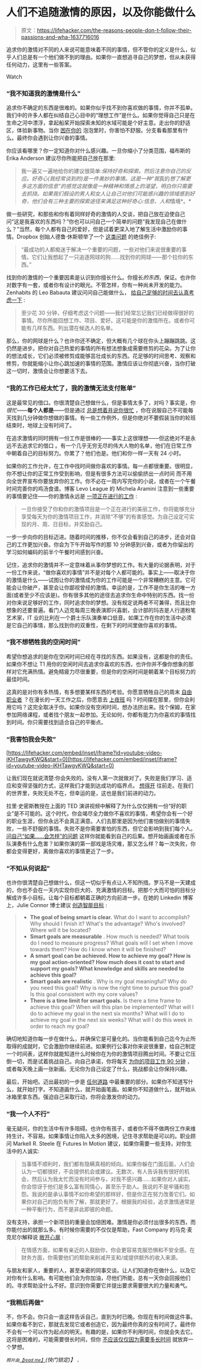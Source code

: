 # 人们不追随激情的原因，以及你能做什么

> 原文：<https://lifehacker.com/the-reasons-people-don-t-follow-their-passions-and-wha-1637716016>

追求你的激情对不同的人来说可能意味着不同的事情，但不管你的定义是什么，似乎人们总是有一个他们做不到的理由。如果你一直想追寻自己的梦想，但从未获得任何动力，这里有一些答案。

Watch

### **“我不知道我的激情是什么”**

追求你不确定的东西是很难的。如果你似乎找不到你喜欢做的事情，你并不孤单。我们中的许多人都在纠结自己心目中的“理想工作”是什么。如果你觉得自己只是在生命之河中漂浮，拿起船桨开始探索未知的水域可能是个好主意。走出你的舒适区，体验新事物。当你 [困在你的](https://lifehacker.com/how-to-find-your-life-purpose-escape-your-bubble-1620407083) 泡泡里时，你害怕不舒服。分支看看那里有什么。最终你会遇到让你兴奋的事情。

你应该看哪里？你一定知道你对什么感兴趣。一旦你缩小了分类范围，福布斯的 Erika Anderson 建议尽你所能把自己放在那里:

> 我一遍又一遍地给你的建议很简单:*保持好奇和探索。然后注意你自己的反应。好奇心(我经常谈到的)是一件美妙的事情。这是一种“我*真的*想了解更多这方面的信息”的感觉这就像是一种精神和情感上的渴望，明白你只需要去抓挠。如果我们假设的男人和女人让自己对他们可能感兴趣的领域感到好奇，他们会有三种主要的探索途径来满足这种好奇心:*信息*、*人*和*情境*。*

做一些研究，和那些和你有着同样好奇的激情的人交谈，把自己放在迫使自己问“这是我喜欢的东西吗？”你也可以问自己一个简单的问题“我发现自己在做什么？”当然，每个人都有自己的爱好，但是试着更深入地了解生活中激励你的事情。Dropbox 创始人德鲁·休斯顿举了一个 [这类问题](http://video.mit.edu/watch/mit-commencement-2013-speeches-24832/) 的绝佳例子:

> “最成功的人都痴迷于解决一个重要的问题，一些对他们来说很重要的事情。它们让我想起了一只追逐网球的狗……找到你的网球——那个拉你的东西。”

找到你的激情的一个重要因素是认识到你擅长什么。你擅长*的东西*，保证。也许你对数字有一套，或者你有设计的眼光。不管怎样，你有一种尚未开发的能力。Zenhabits 的 Leo Babauta 建议问问自己能做什么， [给自己足够的时间去认真考虑一下](http://zenhabits.net/the-short-but-powerful-guide-to-finding-your-passion/) :

> 至少花 30 分钟，仔细考虑这个问题——我们经常忘记我们已经做得很好的事情。尽你所能回想工作、项目、爱好。这可能是你的激情所在。或者你可能有几样东西。列出潜在候选人的名单。

那么，你的网球是什么？也许你还不确定，但大概有几个球在你头上蹦蹦跳跳。这仍然是进步。把你对自己热爱的事情的所有想法想象成需要修剪的花朵。为了让你的想法成长，它们必须被修剪成能够茁壮成长的东西。花足够的时间思考、观察和修剪，你就能缩小让你心跳加速的事情的范围。激情应该让你彻底兴奋，当你打破这一切时，激情会让你想要活下去。

### **“我的工作已经太忙了，我的激情无法支付账单”**

这是最常见的借口。你很清楚自己想做什么，但是事情太多了，对吗？事实是，你*很忙*——**每个人都是**——但是通过 [总是想着并说你很忙](https://lifehacker.com/stop-telling-yourself-youre-too-busy-1562989296) ，你在说服自己不可能每天找到几分钟做你想做的事情。有一些工作例外，但是你绝对不要假装当你的轮班结束时，地球上没有时间了。

在追求激情的同时拥有一份工作是很棒的——事实上这很理想——但这绝对不是永远不去追求它的借口 。有一个几乎无穷无尽的伟大人物的名单，他们在日常工作中朝着自己的目标努力。你累了？他们也是。他们和你一样一天有 24 小时。

如果你的工作允许，在工作中找时间做你喜欢的事情。每一点都很重要。很明显，你不想让你的正常工作受到影响，但是有很多方法可以偷偷挤出一点时间 而不用向全世界宣布你要放弃你的工作。你不必在一周内写完你的小说，或者在一个午餐时间完善你的鸡汤食谱。博客 Levo League 的 Michela Aramini 注意到一些重要的事情要记住——你的激情永远是 [一项正在进行的工作](http://www.levo.com/articles/career-advice/how-to-pursue-your-passion-projects-while-employed) :

> 一旦你接受了你和你的激情项目是一个正在进行的美丽工作，你将能够充分享受每天为你的激情项目工作，并消除“不够”的有害感觉。为自己设定可实现的月、周、日目标，并奖励自己。

一步一步向你的目标迈进。随着时间的推移，你不仅会看到自己的进步，还会对自己的工作更加兴奋。你会为下午开始写作的那 10 分钟感到兴奋，或者为你留出的学习如何编码的前半个午餐时间感到兴奋。

记住，追求你的激情并不一定意味着从事你梦想的工作。有大量的论据表明，对于一份工作来说，“做你喜欢的事情”并不是对每个人都可能的。事实上——取决于你的激情是什么——试图让你的激情成为你的工作可能是一个非常糟糕的主意。它可能会让你破产，甚至会让你鄙视曾经的激情。幸运的是，工作不是你生活的唯一方面(或者至少不应该是)。你有很多其他的途径去追求你生命中特别的东西。找一份对你来说足够好的工作，同时追求你的梦想。没有规定说两者不可兼得，而且比你想象的还要普遍。看门人迈克每周三晚表演即兴喜剧，会计部的玛吉是人行道粉笔艺术家，IT 业的比利在一个爵士乐队演奏单口低音。如果工作在你的生活中必须是它自己的事情，那么找到你的双重性，在剩下的时间里做你喜欢的事情。

### **“我不想牺牲我的空闲时间”**

希望你想追求的是你在空闲时间已经在寻找的东西。如果没有，这都是你的责任。如果你不想让 T1 用你的空闲时间去追求你喜欢的东西，也许你并不像你想象的那样对它充满热情。避免精疲力尽很重要，但是你的空闲时间是朝着某个目标努力的最佳时间。

这真的是对你有多热情，有多想要某样东西的考验。你愿意牺牲自己的周末 [自由职业者](http://lifehacker.com/how-to-start-freelancing-without-quitting-your-job-30934138) ？在漫长的一天工作之后，你愿意去 [上夜班](https://lifehacker.com/the-best-resources-for-free-online-classes-1627678515) 吗？时间摆在那里，但你会利用它吗？这完全取决于你。如果你没有空闲时间，想办法挤出来。找个保姆，在家参加网络课程，或者找个朋友一起参加。无论如何，你都有能力为你喜欢的事情找到时间。你只需要找到适合自己的平衡点。

### **“我害怕我会失败”**

 [https://lifehacker.com/embed/inset/iframe?id=youtube-video-iKHTawgyKWQ&start=0](https://lifehacker.com/embed/inset/iframe?id=youtube-video-iKHTawgyKWQ&start=0) 

让我们现在就说清楚:你会失败的。没有人第一次就做对了。失败是我们学习、适应和变得坚强的方式，这样我们才能到达成功的临界点。 [想得开](https://lifehacker.com/how-to-move-past-failure-1597951611) 往前走。在我们的世界里，失败无处不在，但幸运的是，这也是我们前进的动力。

拉里·史密斯教授在上面的 TED 演讲视频中解释了为什么仅仅拥有一份“好的职业”是不可能的。这个时代，你会竭尽全力做你不喜欢的事情，希望你会有一个好的职业生涯，但你永远不会真正满意。人们去那里是因为他们害怕做别的事情失败，一些不舒服的事情。失败不是你需要害怕的东西，但它会影响到我们每个人。 [问自己“如果……会怎样”的问题](https://lifehacker.com/ask-yourself-the-right-questions-to-get-over-a-fear-of-1550574761) 这样你就能看到自己的后果。想开始画画或者在乐队演奏有什么危害？如果你演的第一部戏是场灾难，那又怎么样？每一次失败，你都会变得更好，离做你喜欢的事情更近了一步。

### **“不知从何说起”**

也许你很清楚自己想做什么，但这一切似乎有点让人不知所措。罗马不是一天建成的，你也不会在一天内实现你巨大的、充满激情的目标。把那个大而可怕的目标分解成许多小目标。让每个目标都朝着正确的方向前进一步。在她的 Linkedin 博客上，Julie Connor 博士建议 [创造智能目标](https://www.linkedin.com/today/post/article/20140818133621-14809800-pursue-your-passion-while-juggling-work-and-other-responsibilities) :

> *   **The goal of being smart is clear.** What do I want to accomplish? Why should I finish it? What's the advantage? Who's involved? Where will it be located?
> *   **Smart goals are measurable** . How much is needed? What tools do I need to measure progress? What goals will I set when I move towards them? How do I know when it will be finished?
> *   **A smart goal can be achieved. How to achieve my goal? How is my goal action-oriented? How much does it cost to start and support my goals? What knowledge and skills are needed to achieve this goal?**
> *   **Smart goals are realistic** . Why is my goal meaningful? Why do you need this goal? Why is now the right time to pursue this goal? Is this goal consistent with my core values?
> *   **There is a time limit for smart goals.** Is there a time frame to achieve this goal? When will this plan be implemented? What will I do to achieve my goal in the next six months? What will I do to achieve my goal in the next six weeks? What will I do this week in order to reach my goal?

确切地知道你每一步在做什么，并确保它是可量化的。当你能看到自己迄今为止所取得的成就时，它会激励你继续前进。如果例行公事对你来说很重要，给自己制定一个时间表，这样你就能知道什么时候你在为你的激情项目腾出时间。不要让它压倒一切，而是试着挑战自己。向自己承诺，你将每天 [为你的项目工作 90 分钟](https://lifehacker.com/work-on-your-passion-project-for-90-minutes-every-day-f-1624864678) ，或者每天晚上画一张新画。无论你为自己设定了什么，挑战都会让你保持兴趣。

最后，开始吧。迈出最初的一步是 [任何道路](https://lifehacker.com/getting-started-is-everything-5892576) 中最重要的部分。如果你不知道写什么，就开始打字。不知道画什么，就开始画笔画。如果你不知道做什么，就开始从冰箱里拿东西。强迫自己采取行动，你将会激发你的动力。

### **“我一个人不行”**

毫无疑问，你的生活中有许多阻碍。也许你有孩子，或者你不得不做两份工作来维持生计。不容易。如果事情让你陷入太多的困境，记住寻求帮助是可以的。职业顾问 Markell R. Steele 在 Futures In Motion 建议，如果你需要一些支持，对你生活中的人诚实:

> 当事情不顺利时，我们都有隐瞒真相的倾向。如果你躲在门面后面，人们会认为一切都很好，不会提供机会或建议。无数次，有人告诉我有很好的机会，然后认为我太忙而没有时间参与，对我不感兴趣……如果你对人诚实，你会惊讶于他们是多么富有同情心，甚至乐于助人。我说的不是牢骚和抱怨。我说的是承认事情不如你希望的那样好，但是你正在努力改善它们。如果你对自己的抱负有所了解，那就更好了。根据我的经验，追求激情通常是一种平衡行为，而不是非此即彼的命题。

没有支持，承担一个新项目的重量会加倍困难。激情是你必须付出很多的东西，而你能付出的就那么多。有时候你需要的不仅仅是帮助，Fast Company 的马克·麦克尼尔解释说 [敞开心扉](http://www.fastcompany.com/1799969/9-steps-quitting-your-have-have-job-and-pursuing-your-dream) :

> 在情感方面，如果有亲近的人鼓励你，你会更容易克服恐惧和不安全感。在财务方面，你需要他们的帮助来削减开支和/或提供额外的收入来源。

与朋友和家人，重要的人，甚至亲密的同事交谈。让人们知道你在做什么，以及它对你有什么影响。有可能他们会为你加油，尽他们所能，总有一天你会回报他们的。寻求帮助没什么不好。意识到你需要它并提出要求需要很大的力量和勇气。

### **“我稍后再做”**

不，你不会。你只会一直这样告诉自己，直到为时已晚。你现在有时间做这件事。如果你看不到它，那就去发现它或者创造它，因为最终你真的没有时间了。最终你不会有一个可以作为起点的明天。有趣的是，如果你不利用时间，你就会失去它。这将是困难的，可能需要很长时间，但你 [不应该仅仅因为需要多长时间](https://lifehacker.com/never-give-up-on-a-dream-just-because-of-the-time-it-1495765921) 就放弃一个梦想。

<small>*照片由*</small>[<small>*【read me】*</small>](http://www.shutterstock.com/pic.mhtml?id=135091601&src=csl_recent_image-1)*(快门锁定)】* [<small></small>](https://www.flickr.com/photos/brewbooks/2483909486)*<small>*，*</small>*